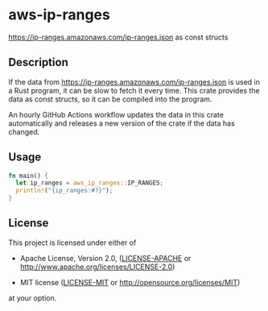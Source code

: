 aws-ip-ranges
==============================================================================

<https://ip-ranges.amazonaws.com/ip-ranges.json> as const structs


Description
------------------------------------------------------------------------------

If the data from <https://ip-ranges.amazonaws.com/ip-ranges.json> is used in a
Rust program, it can be slow to fetch it every time. This crate provides the
data as const structs, so it can be compiled into the program.

An hourly GitHub Actions workflow updates the data in this crate automatically
and releases a new version of the crate if the data has changed.


Usage
------------------------------------------------------------------------------

```rust
fn main() {
  let ip_ranges = aws_ip_ranges::IP_RANGES;
  println!("{ip_ranges:#?}");
}
```


License
------------------------------------------------------------------------------

This project is licensed under either of

- Apache License, Version 2.0, ([LICENSE-APACHE](LICENSE-APACHE) or
  <http://www.apache.org/licenses/LICENSE-2.0>)

- MIT license ([LICENSE-MIT](LICENSE-MIT) or
  <http://opensource.org/licenses/MIT>)

at your option.
